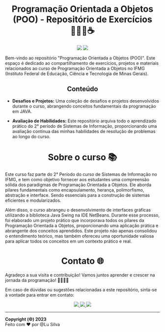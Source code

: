 

<h1 align="center">Programação Orientada a Objetos (POO) - Repositório de Exercícios 👩🏻‍💻☕ </h1>

<p align="center">
  <img src="https://img.shields.io/badge/Made%20with-%E2%99%A5-red">
  <img src="https://img.shields.io/badge/License-MIT-blue.svg">
  
</p>

Bem-vindo ao repositório "Programação Orientada a Objetos (POO)". Este espaço é dedicado ao compartilhamento de exercícios, projetos e materiais relacionados ao curso de Programação Orientada a Objetos no IFMG (Instituto Federal de Educação, Ciência e Tecnologia de Minas Gerais).

<h2 align="center">Conteúdo</h2>

- **Desafios e Projetos:** Uma coleção de desafios e projetos desenvolvidos durante o curso, abrangendo conceitos fundamentais da programação em JAVA.

- **Avaliação de Habilidades:** Este repositório arquiva todo o aprendizado prático do 2° período de Sistemas de Informação, proporcionando uma avaliação contínua das minhas habilidades de resolução de problemas ao longo do curso.

<h1 align="center">Sobre o curso 📚</h1>

Este curso faz parte do 2° Período do curso de Sistemas de Informação no IFMG, e tem como objetivo fornecer aos estudantes uma compreensão sólida dos paradigmas de Programação Orientada a Objetos. Ele aborda pilares fundamentais como encapsulamento, herança, polimorfismo, abstração e interface. Sendo essenciais para a construção de sistemas eficientes e modularizados.  

Além disso, o curso abrangeu o desenvolvimento de interfaces gráficas utilizando a biblioteca Java Swing na IDE NetBeans. Durante esse processo, foi elaborado um projeto prático que incorporava todos os pilares da Programação Orientada a Objetos, proporcionando uma aplicação prática e abrangente dos conceitos aprendidos. Este projeto não apenas consolidou o entendimento teórico, mas também ofereceu uma oportunidade valiosa para aplicar todos os conceitos em um contexto prático e real.

<h1 align="center">Contato 🌐</h1>

Agradeço a sua visita e contribuição! Vamos juntos aprender e crescer na jornada da programação! 🚀👩🏻‍💻

Em caso de dúvidas ou sugestões relacionadas a este repositório, sinta-se à vontade para entrar em contato:

<p align="center">
  <a href="https://www.linkedin.com/in/ludmila-silva-s0097/" target="_blank">
    <img src="https://img.shields.io/badge/-LinkedIn-%230077B5?style=for-the-badge&logo=linkedin&logoColor=white">
  </a>
  <a href="mailto:lud.carina@gmail.com">
    <img src="https://img.shields.io/badge/Gmail-D14836?style=for-the-badge&logo=gmail&logoColor=white" target="_blank">
  </a>
  <a href="https://github.com/LuSilva710">
    <img src="https://img.shields.io/badge/GitHub-000000?style=for-the-badge&logo=github&logoColor=white" target="_blank">
  </a>
</p>



---

**Copyright (©) 2023** <br>
Feito com ♥ por @Lu Silva


